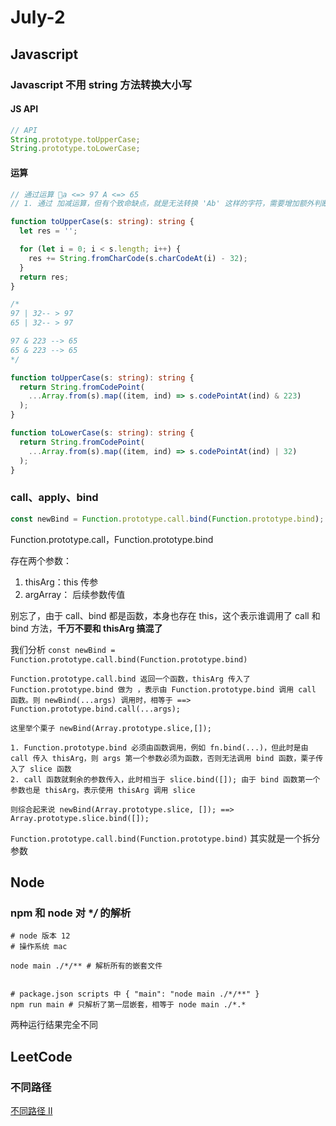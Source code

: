 # July-2

## Javascript

### Javascript 不用 string 方法转换大小写

#### JS API

```typescript
// API
String.prototype.toUpperCase;
String.prototype.toLowerCase;
```

#### 运算

```typescript
// 通过运算 a <=> 97 A <=> 65
// 1. 通过 加减运算，但有个致命缺点，就是无法转换 'Ab' 这样的字符，需要增加额外判断

function toUpperCase(s: string): string {
  let res = '';

  for (let i = 0; i < s.length; i++) {
    res += String.fromCharCode(s.charCodeAt(i) - 32);
  }
  return res;
}
```

```typescript
/*
97 | 32-- > 97
65 | 32-- > 97

97 & 223 --> 65
65 & 223 --> 65
*/

function toUpperCase(s: string): string {
  return String.fromCodePoint(
    ...Array.from(s).map((item, ind) => s.codePointAt(ind) & 223)
  );
}

function toLowerCase(s: string): string {
  return String.fromCodePoint(
    ...Array.from(s).map((item, ind) => s.codePointAt(ind) | 32)
  );
}
```

### call、apply、bind

```typescript
const newBind = Function.prototype.call.bind(Function.prototype.bind);
```

Function.prototype.call，Function.prototype.bind

存在两个参数：

1. thisArg：this 传参
2. argArray： 后续参数传值

别忘了，由于 call、bind 都是函数，本身也存在 this，这个表示谁调用了 call 和 bind 方法，**千万不要和 thisArg 搞混了**

我们分析 `const newBind = Function.prototype.call.bind(Function.prototype.bind)`

```text
Function.prototype.call.bind 返回一个函数，thisArg 传入了 Function.prototype.bind 做为 ，表示由 Function.prototype.bind 调用 call 函数。则 newBind(...args) 调用时，相等于 ==> Function.prototype.bind.call(...args);

这里举个栗子 newBind(Array.prototype.slice,[]);

1. Function.prototype.bind 必须由函数调用，例如 fn.bind(...)，但此时是由 call 传入 thisArg，则 args 第一个参数必须为函数，否则无法调用 bind 函数，栗子传入了 slice 函数
2. call 函数就剩余的参数传入，此时相当于 slice.bind([]); 由于 bind 函数第一个参数也是 thisArg，表示使用 thisArg 调用 slice

则综合起来说 newBind(Array.prototype.slice, []); ==> Array.prototype.slice.bind([]);
```

`Function.prototype.call.bind(Function.prototype.bind)` 其实就是一个拆分参数

## Node

### npm 和 node 对 \*_/_ 的解析

```shell
# node 版本 12
# 操作系统 mac

node main ./*/** # 解析所有的嵌套文件


# package.json scripts 中 { "main": "node main ./*/**" }
npm run main # 只解析了第一层嵌套，相等于 node main ./*.*
```

两种运行结果完全不同

## LeetCode

### 不同路径

[不同路径 II](https://leetcode-cn.com/problems/unique-paths-ii/)
